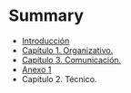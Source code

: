 # Summary

* [Introducción](README.md)
* [Capítulo 1. Organizativo.](chapter1.md)
* [Capítulo 3. Comunicación.](capitulo_2.md)
* [Anexo 1](anexo_1.md)
* Capítulo 2. Técnico.

